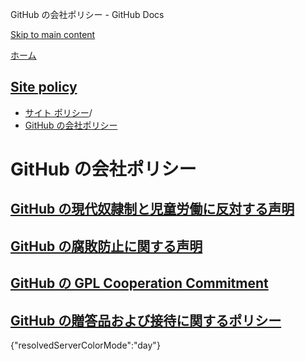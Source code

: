 GitHub の会社ポリシー - GitHub Docs

[Skip to main content](#main-content)

[ホーム](/ja)

[Site policy](/ja/site-policy)
----------

* [サイト ポリシー](/ja/site-policy)/
* [GitHub の会社ポリシー](/ja/site-policy/github-company-policies)

GitHub の会社ポリシー
==========

[GitHub の現代奴隷制と児童労働に反対する声明](/ja/site-policy/github-company-policies/github-statement-against-modern-slavery-and-child-labor)
----------

[GitHub の腐敗防止に関する声明](/ja/site-policy/github-company-policies/github-anti-bribery-statement)
----------

[GitHub の GPL Cooperation Commitment](/ja/site-policy/github-company-policies/github-gpl-cooperation-commitment)
----------

[GitHub の贈答品および接待に関するポリシー](/ja/site-policy/github-company-policies/github-gifts-and-entertainment-policy)
----------

{"resolvedServerColorMode":"day"}
